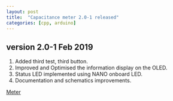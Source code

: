 ```yaml
---
layout: post
title:  "Capacitance meter 2.0-1 released"
categories: [cpp, arduino]
---
```




version 2.0-1 Feb 2019
---------------------

1. Added third test, third button.
2. Improved and Optimised the information display on the OLED.
3. Status LED implemented using NANO onboard LED.
4. Documentation and schematics improvements.




[Meter](https://github.com/gavinlyonsrepo/Cap_meter_arduino)

